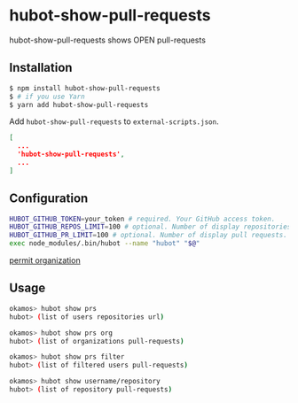 # hubot-show-pull-requests
hubot-show-pull-requests shows OPEN pull-requests

## Installation
```bash
$ npm install hubot-show-pull-requests
$ # if you use Yarn
$ yarn add hubot-show-pull-requests
```

Add `hubot-show-pull-requests` to `external-scripts.json`.

```json
[
  ...
  'hubot-show-pull-requests',
  ...
]
```

## Configuration
```bash
HUBOT_GITHUB_TOKEN=your_token # required. Your GitHub access token.
HUBOT_GITHUB_REPOS_LIMIT=100 # optional. Number of display repositories. default 100
HUBOT_GITHUB_PR_LIMIT=100 # optional. Number of display pull requests. default 100
exec node_modules/.bin/hubot --name "hubot" "$@"
```

[permit organization](https://raw.githubusercontent.com/okamos/hubot-show-pull-requests/master/assets/edit_access_token.png)


## Usage
```bash
okamos> hubot show prs
hubot> (list of users repositories url)

okamos> hubot show prs org
hubot> (list of organizations pull-requests)

okamos> hubot show prs filter
hubot> (list of filtered users pull-requests)

okamos> hubot show username/repository
hubot> (list of repository pull-requests)
```
